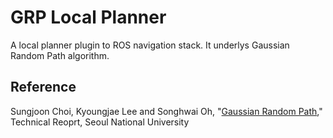 # GRP Local Planner 

A local planner plugin to ROS navigation stack. It underlys Gaussian Random Path algorithm. 

## Reference 

Sungjoon Choi, Kyoungjae Lee and Songhwai Oh, "[Gaussian Random Path](http://cpslab.snu.ac.kr/publications/papers/gaussian-random-path)," Technical Reoprt, Seoul National University
